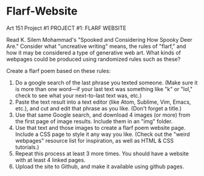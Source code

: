 # Flarf-Website
Art 151 Project #1
PROJECT #1: FLARF WEBSITE

Read K. Silem Mohammad's "Spooked and Considering How Spooky Deer Are." Consider what "uncreative writing" means, the rules of "flarf," and how it may be considered a type of generative web art. What kinds of webpages could be produced using randomized rules such as these?

Create a flarf poem based on these rules:

1) Do a google search of the last phrase you texted someone. (Make sure it is more than one word—if your last text was something like "k" or "lol," check to see what your next-to-last text was, etc.)
2) Paste the text result into a text editor (like Atom, Sublime, Vim, Emacs, etc.), and cut and edit that phrase as you like. (Don't forget a title.)
3) Use that same Google search, and download 4 images (or more) from the first page of image results. Include them in an "img" folder.
4) Use that text and those images to create a flarf poem website page. Include a CSS page to style it any way you like. (Check out the "weird webpages" resource list for inspiration, as well as HTML & CSS tutorials.)
5) Repeat this process at least 3 more times. You should have a website with at least 4 linked pages.
6) Upload the site to Github, and make it available using github pages.
